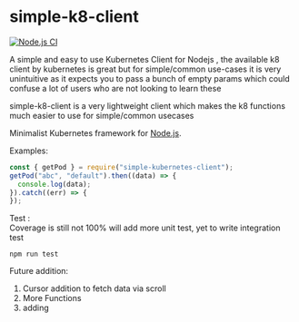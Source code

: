 # simple-k8-client
[![Node.js CI](https://github.com/srinchow/kubernetesClient/actions/workflows/node.yml/badge.svg)](https://github.com/srinchow/kubernetesClient/actions/workflows/node.yml)

A simple and easy to use Kubernetes Client for Nodejs , the available k8 client
by kubernetes is great but for simple/common use-cases it is very unintuitive as
it expects you to pass a bunch of empty params which could confuse a lot of
users who are not looking to learn these

simple-k8-client is a very lightweight client which makes the k8 functions much
easier to use for simple/common usecases

Minimalist Kubernetes framework for [Node.js](http://nodejs.org).

Examples:

```js
const { getPod } = require("simple-kubernetes-client");
getPod("abc", "default").then((data) => {
  console.log(data);
}).catch((err) => {
});
```

Test : <br> Coverage is still not 100% will add more unit test, yet to write
integration test

```
npm run test
```

Future addition:

1. Cursor addition to fetch data via scroll
2. More Functions
3. adding

